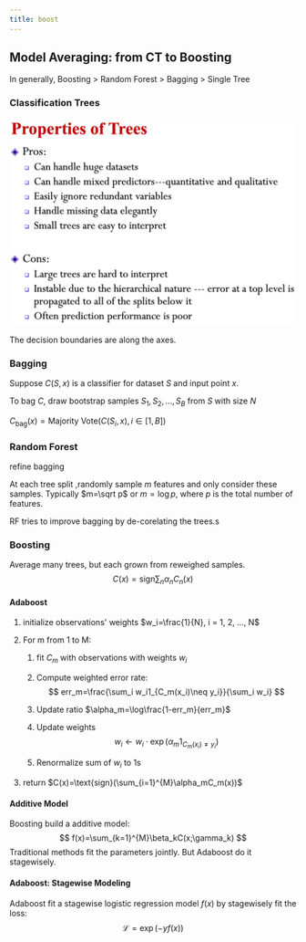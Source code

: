 ```yaml
---
title: boost
---
```


## Model Averaging: from CT to Boosting

In generally, Boosting > Random Forest > Bagging > Single Tree

### Classification Trees

![image-20190419114603181](Untitled/image-20190419114603181.png)

The decision boundaries are along the axes.

### Bagging

Suppose $C(S, x)$ is a classifier for dataset $S$ and input point $x$.

To bag $C$, draw bootstrap samples $S_1, S_2, ..., S_B$ from $S$ with size $N$

$C_{\text{bag}}(x)=\text{Majority Vote}(C(S_i, x), i \in [1, B])$

### Random Forest

refine bagging

At each tree split ,randomly sample $m$ features and only consider these samples. Typically $m=\sqrt p$ or $m=\log p$, where $p$ is the total number of features.

RF tries to improve bagging by de-corelating the trees.s

### Boosting

Average many trees, but each grown from reweighed samples.
$$
C(x)=\text{sign}\sum_{n}\alpha_nC_n(x)
$$

#### Adaboost

1.  initialize observations' weights $w_i=\frac{1}{N}, i = 1, 2, ..., N$

2.  For m from 1 to M:

    1.  fit $C_m$ with observations with weights $w_i$

    2.  Compute weighted error rate:
        $$
        err_m=\frac{\sum_i w_i1_{C_m(x_i)\neq y_i}}{\sum_i w_i}
        $$


    3.  Update ratio $\alpha_m=\log\frac{1-err_m}{err_m}$

    4.  Update weights
        $$
        w_i \leftarrow w_i \cdot \exp(\alpha_m1_{C_m(x_i)\neq y_i})
        $$


    5.  Renormalize sum of $w_i$ to 1s

3.  return $C(x)=\text{sign}(\sum_{i=1}^{M}\alpha_mC_m(x))$

#### Additive Model

Boosting build a additive model:
$$
f(x)=\sum_{k=1}^{M}\beta_kC(x;\gamma_k)
$$
Traditional methods fit the parameters jointly. But Adaboost do it stagewisely.

#### Adaboost: Stagewise Modeling

Adaboost fit a stagewise logistic regression model $f(x)$ by stagewisely fit the loss:
$$
\mathcal{L}=\exp(-yf(x))
$$


